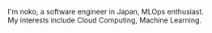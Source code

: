 I'm noko, a software engineer in Japan, MLOps enthusiast.  
My interests include Cloud Computing, Machine Learning.
